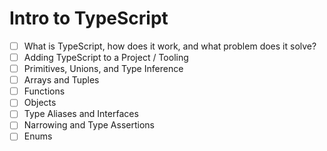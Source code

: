 # Intro to TypeScript

- [ ] What is TypeScript, how does it work, and what problem does it solve?
- [ ] Adding TypeScript to a Project / Tooling
- [ ] Primitives, Unions, and Type Inference
- [ ] Arrays and Tuples
- [ ] Functions
- [ ] Objects
- [ ] Type Aliases and Interfaces
- [ ] Narrowing and Type Assertions
- [ ] Enums
